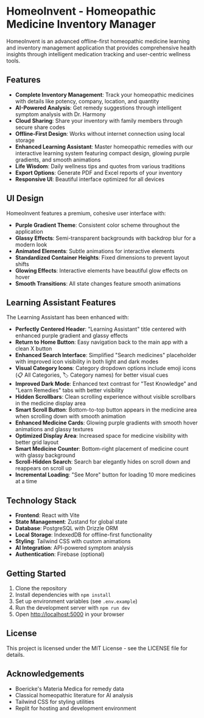 # HomeoInvent - Homeopathic Medicine Inventory Manager

HomeoInvent is an advanced offline-first homeopathic medicine learning and inventory management application that provides comprehensive health insights through intelligent medication tracking and user-centric wellness tools.

## Features

- **Complete Inventory Management**: Track your homeopathic medicines with details like potency, company, location, and quantity
- **AI-Powered Analysis**: Get remedy suggestions through intelligent symptom analysis with Dr. Harmony
- **Cloud Sharing**: Share your inventory with family members through secure share codes
- **Offline-First Design**: Works without internet connection using local storage
- **Enhanced Learning Assistant**: Master homeopathic remedies with our interactive learning system featuring compact design, glowing purple gradients, and smooth animations
- **Life Wisdom**: Daily wellness tips and quotes from various traditions
- **Export Options**: Generate PDF and Excel reports of your inventory
- **Responsive UI**: Beautiful interface optimized for all devices

## UI Design

HomeoInvent features a premium, cohesive user interface with:

- **Purple Gradient Theme**: Consistent color scheme throughout the application
- **Glassy Effects**: Semi-transparent backgrounds with backdrop blur for a modern look
- **Animated Elements**: Subtle animations for interactive elements
- **Standardized Container Heights**: Fixed dimensions to prevent layout shifts
- **Glowing Effects**: Interactive elements have beautiful glow effects on hover
- **Smooth Transitions**: All state changes feature smooth animations

## Learning Assistant Features

The Learning Assistant has been enhanced with:

- **Perfectly Centered Header**: "Learning Assistant" title centered with enhanced purple gradient and glassy effects
- **Return to Home Button**: Easy navigation back to the main app with a clean X button
- **Enhanced Search Interface**: Simplified "Search medicines" placeholder with improved icon visibility in both light and dark modes
- **Visual Category Icons**: Category dropdown options include emoji icons (📋 All Categories, 🏷️ Category names) for better visual cues
- **Improved Dark Mode**: Enhanced text contrast for "Test Knowledge" and "Learn Remedies" tabs with better visibility
- **Hidden Scrollbars**: Clean scrolling experience without visible scrollbars in the medicine display area
- **Smart Scroll Button**: Bottom-to-top button appears in the medicine area when scrolling down with smooth animation
- **Enhanced Medicine Cards**: Glowing purple gradients with smooth hover animations and glassy textures
- **Optimized Display Area**: Increased space for medicine visibility with better grid layout
- **Smart Medicine Counter**: Bottom-right placement of medicine count with glassy background
- **Scroll-Hidden Search**: Search bar elegantly hides on scroll down and reappears on scroll up
- **Incremental Loading**: "See More" button for loading 10 more medicines at a time

## Technology Stack

- **Frontend**: React with Vite
- **State Management**: Zustand for global state
- **Database**: PostgreSQL with Drizzle ORM
- **Local Storage**: IndexedDB for offline-first functionality
- **Styling**: Tailwind CSS with custom animations
- **AI Integration**: API-powered symptom analysis
- **Authentication**: Firebase (optional)

## Getting Started

1. Clone the repository
2. Install dependencies with `npm install`
3. Set up environment variables (see `.env.example`)
4. Run the development server with `npm run dev`
5. Open [http://localhost:5000](http://localhost:5000) in your browser

## License

This project is licensed under the MIT License - see the LICENSE file for details.

## Acknowledgements

- Boericke's Materia Medica for remedy data
- Classical homeopathic literature for AI analysis
- Tailwind CSS for styling utilities
- Replit for hosting and development environment